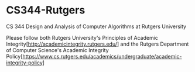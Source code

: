 # CS344-Rutgers

CS 344 Design and Analysis of Computer Algorithms at Rutgers University

Please follow both Rutgers University's Principles of Academic Integrity[http://academicintegrity.rutgers.edu/] and the Rutgers Department of Computer Science's Academic Integrity Policy[https://www.cs.rutgers.edu/academics/undergraduate/academic-integrity-policy]
